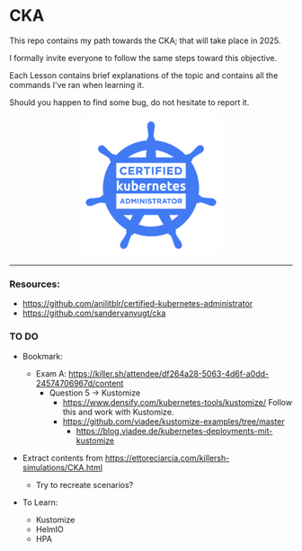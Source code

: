 # CKA
This repo contains my path towards the CKA; that will take place in 2025.

I formally invite everyone to follow the same steps toward this objective. 

Each Lesson contains brief explanations of the topic and contains all the commands I've ran when learning it.

Should you happen to find some bug, do not hesitate to report it.

<div style="display: flex; justify-content: center;">
  <div style="margin: 0 10px;">
    <img src="Misc/CKA-Logo.png" alt="CKA-Logo" width="250" />
  </div>
</div>


---------------------------------------

### Resources:
- https://github.com/anilitblr/certified-kubernetes-administrator
- https://github.com/sandervanvugt/cka


### TO DO

- Bookmark:
  - Exam A: https://killer.sh/attendee/df264a28-5063-4d6f-a0dd-24574706967d/content
    -  Question 5 -> Kustomize
       -  https://www.densify.com/kubernetes-tools/kustomize/ Follow this and work with Kustomize.
       -  https://github.com/viadee/kustomize-examples/tree/master
          -  https://blog.viadee.de/kubernetes-deployments-mit-kustomize

- Extract contents from https://ettoreciarcia.com/killersh-simulations/CKA.html
  - Try to recreate scenarios?

- To Learn:
  - Kustomize
  - HelmIO
  - HPA
